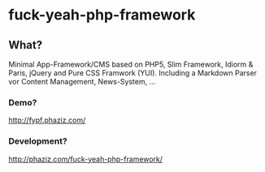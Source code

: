 # fuck-yeah-php-framework

## What?

Minimal App-Framework/CMS based on PHP5, Slim Framework, Idiorm & Paris, jQuery and Pure CSS Framwork (YUI).
Including a Markdown Parser vor Content Management, News-System, ...


### Demo?
<http://fypf.phaziz.com/>


### Development?
<http://phaziz.com/fuck-yeah-php-framework/>